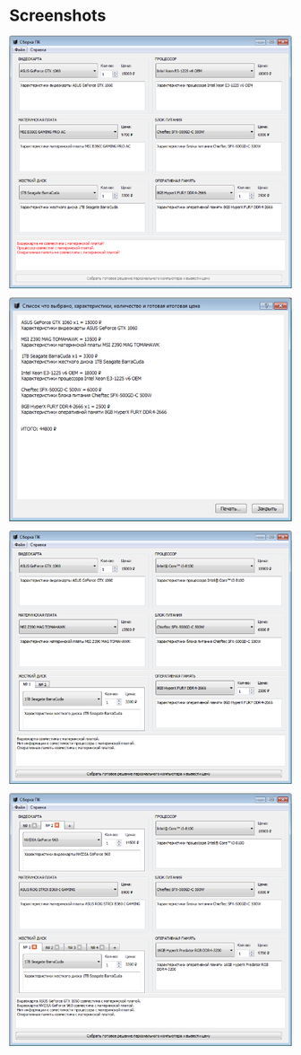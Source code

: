 # Screenshots

![Главное окно](screenshots/main.png)

![Печать](screenshots/print.png)

![Два жестких диска](screenshots/hdd-2.png)

![Вкладки](screenshots/with-tabs.png)


